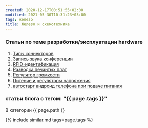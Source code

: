 ```yaml
---
created: 2020-12-17T00:51:55+02:00
modified: 2021-05-30T10:31:23+03:00
tags: железо
title: Железо и схемотехника
---
```


### **Статьи по теме разработки/эксплуатации hardware**
1. [Типы коннекторов](./connectors.md)
1. [Запись звука конференции](./запись-конференции-audacity.md)
1. [RFID-идентификация](./RFID.md)
1. [Разводка печантых плат](./PCB.md)
1. [Регулятор громкости](./регулятор_громкости.md) 
1. [Питение и регуляторы напряжения](./регуляторы_напруги.md)
1. [автостарт андроид телефона при подаче питания](автостарт-андроид-телефона.md)


### **статьи блога с тегом: "{{ page.tags }}"**

В категории
{{ page.path }}


{% include similar.md tags=page.tags %}

